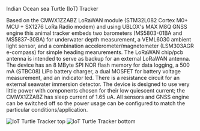 Indian Ocean sea Turtle (IoT) Tracker

Based on the CMWX1ZZABZ LoRaWAN module (STM32L082 Cortex M0+ MCU + SX1276 LoRa Radio modem) and using UBLOX's MAX M8Q GNSS engine this animal tracker
embeds two barometers (MS5803-01BA and MS5837-30BA) for underwater depth measurement, a VEML6030 ambient light sensor, and a combination accelerometer/magnetometer 
(LSM303AGR e-compass) for simple heading mearurements. The LoRaWAN chip/pcb antenna is intended to serve as backup for an external LoRaWAN antenna. 
The device has an 8 MByte SPI NOR flash memory for data logging, a 500 mA  (STBC08) LiPo battery charger, a dual MOSFET for battery voltage measurement,
and an indicator led. There is a resistance circuit for an external seawater immersion detector. The device is designed to use very little power with 
components chosen for their low quiescent current; the CMWX1ZZABZ has sleep current of 1.65 uA. All sensors and GNSS engine can be switched off so the
power usage can be configured to match the particular conditions/application. 

![IoT Turtle Tracker top](https://user-images.githubusercontent.com/6698410/60612972-c8b11780-9d7e-11e9-9736-92715d28e852.jpg)
![IoT Turtle Tracker bottom](https://user-images.githubusercontent.com/6698410/60612987-d23a7f80-9d7e-11e9-9c5e-ad036ecf305e.jpg)
